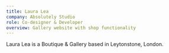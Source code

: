 ```yaml
---
title: Laura Lea
company: Absolutely Studio
role: Co-designer & Developer
overview: Gallery website with shop functionality
---
```


Laura Lea is a Boutique & Gallery based in Leytonstone, London.
